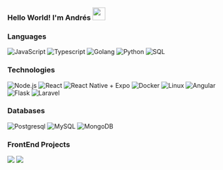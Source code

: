 ### Hello World! I'm Andrés  <img src="https://github.com/sciencepal/sciencepal/blob/master/assets/Hi.gif" width="29px">

### Languages

![JavaScript](https://img.shields.io/badge/-JavaScript-000?&logo=JavaScript)
![Typescript](https://shields.io/badge/TypeScript-3178C6?logo=TypeScript&logoColor=FFF&style=flat-square)
![Golang](https://img.shields.io/badge/Go-00ADD8?logo=Go&logoColor=white&style=for-the-badge)
![Python](https://img.shields.io/badge/python-3670A0?style=for-the-badge&logo=python&logoColor=ffdd54)
![SQL](https://img.shields.io/badge/-SQL-000?&logo=MySQL)

### Technologies

![Node.js](https://img.shields.io/badge/-Node.js-000?&logo=node.js)
![React](https://img.shields.io/badge/-React-000?&logo=React)
![React Native + Expo](https://img.shields.io/badge/-React_Native-05122A?style=flat&logo=react)
![Docker](https://img.shields.io/badge/-Docker-000?&logo=Docker)
![Linux](https://img.shields.io/badge/-Linux-000?&logo=Linux)
![Angular](https://img.shields.io/badge/Angular-DD0031?style=for-the-badge&logo=angular&logoColor=white)
![Flask](https://img.shields.io/badge/Flask-000000?style=for-the-badge&logo=Flask&logoColor=white)
![Laravel](https://img.shields.io/badge/Laravel-2e2e2e?logo=laravel)

### Databases

![Postgresql](https://img.shields.io/badge/postgresql-4169e1?style=for-the-badge&logo=postgresql&logoColor=white)
![MySQL](https://shields.io/badge/MySQL-lightgrey?logo=mysql&style=plastic&logoColor=white&labelColor=blue)
![MongoDB](https://img.shields.io/badge/-MongoDB-4DB33D?style=flat&logo=mongodb&logoColor=FFFFFF)

### FrontEnd Projects

[![](https://img.shields.io/badge/-💸%20Engineerin%20economics%20calculator-000)](https://github.com/andres-aguilar07/calculadoraeconomica)
[![](https://img.shields.io/badge/-🕺%20Gif%20search%20app-000)](https://github.com/andres-aguilar07/giphy-app-react)
